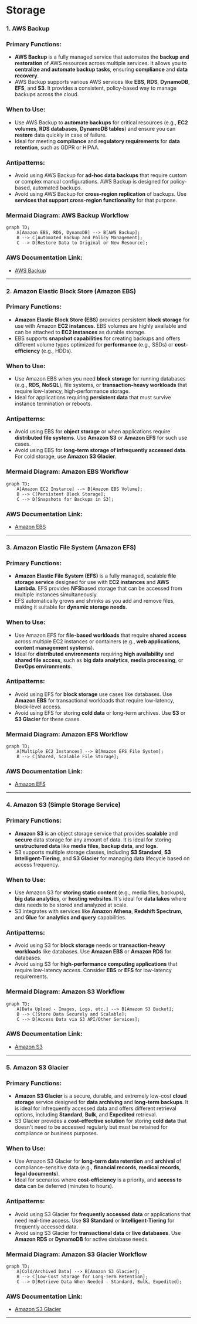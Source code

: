 # Storage

### **1. AWS Backup**

### **Primary Functions:**

- **AWS Backup** is a fully managed service that automates the **backup and restoration** of AWS resources across multiple services. It allows you to **centralize and automate backup tasks**, ensuring **compliance** and **data recovery**.
- AWS Backup supports various AWS services like **EBS**, **RDS**, **DynamoDB**, **EFS**, and **S3**. It provides a consistent, policy-based way to manage backups across the cloud.

### **When to Use:**

- Use AWS Backup to **automate backups** for critical resources (e.g., **EC2 volumes**, **RDS databases**, **DynamoDB tables**) and ensure you can **restore** data quickly in case of failure.
- Ideal for meeting **compliance** and **regulatory requirements** for **data retention**, such as GDPR or HIPAA.

### **Antipatterns:**

- Avoid using AWS Backup for **ad-hoc data backups** that require custom or complex manual configurations. AWS Backup is designed for policy-based, automated backups.
- Avoid using AWS Backup for **cross-region replication** of backups. Use **services that support cross-region functionality** for that purpose.

### **Mermaid Diagram: AWS Backup Workflow**

```mermaid
graph TD;
    A[Amazon EBS, RDS, DynamoDB] --> B[AWS Backup];
    B --> C[Automated Backup and Policy Management];
    C --> D[Restore Data to Original or New Resource];

```

### **AWS Documentation Link:**

- [AWS Backup](https://docs.aws.amazon.com/backup/latest/devguide/whatisbackup.html)

---

### **2. Amazon Elastic Block Store (Amazon EBS)**

### **Primary Functions:**

- **Amazon Elastic Block Store (EBS)** provides persistent **block storage** for use with Amazon **EC2 instances**. EBS volumes are highly available and can be attached to **EC2 instances** as durable storage.
- EBS supports **snapshot capabilities** for creating backups and offers different volume types optimized for **performance** (e.g., SSDs) or **cost-efficiency** (e.g., HDDs).

### **When to Use:**

- Use Amazon EBS when you need **block storage** for running databases (e.g., **RDS**, **NoSQL**), file systems, or **transaction-heavy workloads** that require low-latency, high-performance storage.
- Ideal for applications requiring **persistent data** that must survive instance termination or reboots.

### **Antipatterns:**

- Avoid using EBS for **object storage** or when applications require **distributed file systems**. Use **Amazon S3** or **Amazon EFS** for such use cases.
- Avoid using EBS for **long-term storage of infrequently accessed data**. For cold storage, use **Amazon S3 Glacier**.

### **Mermaid Diagram: Amazon EBS Workflow**

```mermaid
graph TD;
    A[Amazon EC2 Instance] --> B[Amazon EBS Volume];
    B --> C[Persistent Block Storage];
    C --> D[Snapshots for Backups in S3];

```

### **AWS Documentation Link:**

- [Amazon EBS](https://docs.aws.amazon.com/AWSEC2/latest/UserGuide/AmazonEBS.html)

---

### **3. Amazon Elastic File System (Amazon EFS)**

### **Primary Functions:**

- **Amazon Elastic File System (EFS)** is a fully managed, scalable **file storage service** designed for use with **EC2 instances** and **AWS Lambda**. EFS provides **NFS**based storage that can be accessed from multiple instances simultaneously.
- EFS automatically grows and shrinks as you add and remove files, making it suitable for **dynamic storage needs**.

### **When to Use:**

- Use Amazon EFS for **file-based workloads** that require **shared access** across multiple EC2 instances or containers (e.g., **web applications**, **content management systems**).
- Ideal for **distributed environments** requiring **high availability** and **shared file access**, such as **big data analytics**, **media processing**, or **DevOps environments**.

### **Antipatterns:**

- Avoid using EFS for **block storage** use cases like databases. Use **Amazon EBS** for transactional workloads that require low-latency, block-level access.
- Avoid using EFS for storing **cold data** or long-term archives. Use **S3** or **S3 Glacier** for these cases.

### **Mermaid Diagram: Amazon EFS Workflow**

```mermaid
graph TD;
    A[Multiple EC2 Instances] --> B[Amazon EFS File System];
    B --> C[Shared, Scalable File Storage];

```

### **AWS Documentation Link:**

- [Amazon EFS](https://docs.aws.amazon.com/efs/latest/ug/whatisefs.html)

---

### **4. Amazon S3 (Simple Storage Service)**

### **Primary Functions:**

- **Amazon S3** is an object storage service that provides **scalable** and **secure** data storage for any amount of data. It is ideal for storing **unstructured data** like **media files**, **backup data**, and **logs**.
- S3 supports multiple storage classes, including **S3 Standard**, **S3 Intelligent-Tiering**, and **S3 Glacier** for managing data lifecycle based on access frequency.

### **When to Use:**

- Use Amazon S3 for **storing static content** (e.g., media files, backups), **big data analytics**, or **hosting websites**. It's ideal for **data lakes** where data needs to be stored and analyzed at scale.
- S3 integrates with services like **Amazon Athena**, **Redshift Spectrum**, and **Glue** for **analytics and query** capabilities.

### **Antipatterns:**

- Avoid using S3 for **block storage** needs or **transaction-heavy workloads** like databases. Use **Amazon EBS** or **Amazon RDS** for databases.
- Avoid using S3 for **high-performance computing applications** that require low-latency access. Consider **EBS** or **EFS** for low-latency requirements.

### **Mermaid Diagram: Amazon S3 Workflow**

```mermaid
graph TD;
    A[Data Upload - Images, Logs, etc.] --> B[Amazon S3 Bucket];
    B --> C[Store Data Securely and Scalable];
    C --> D[Access Data via S3 API/Other Services];

```

### **AWS Documentation Link:**

- [Amazon S3](https://docs.aws.amazon.com/s3/index.html)

---

### **5. Amazon S3 Glacier**

### **Primary Functions:**

- **Amazon S3 Glacier** is a secure, durable, and extremely low-cost **cloud storage** service designed for **data archiving** and **long-term backups**. It is ideal for infrequently accessed data and offers different retrieval options, including **Standard**, **Bulk**, and **Expedited** retrieval.
- S3 Glacier provides a **cost-effective solution** for storing **cold data** that doesn't need to be accessed regularly but must be retained for compliance or business purposes.

### **When to Use:**

- Use Amazon S3 Glacier for **long-term data retention** and **archival** of compliance-sensitive data (e.g., **financial records**, **medical records**, **legal documents**).
- Ideal for scenarios where **cost-efficiency** is a priority, and **access to data** can be deferred (minutes to hours).

### **Antipatterns:**

- Avoid using S3 Glacier for **frequently accessed data** or applications that need real-time access. Use **S3 Standard** or **Intelligent-Tiering** for frequently accessed data.
- Avoid using S3 Glacier for **transactional data** or **live databases**. Use **Amazon RDS** or **DynamoDB** for active database needs.

### **Mermaid Diagram: Amazon S3 Glacier Workflow**

```mermaid
graph TD;
    A[Cold/Archived Data] --> B[Amazon S3 Glacier];
    B --> C[Low-Cost Storage for Long-Term Retention];
    C --> D[Retrieve Data When Needed - Standard, Bulk, Expedited];

```

### **AWS Documentation Link:**

- [Amazon S3 Glacier](https://docs.aws.amazon.com/amazonglacier/latest/dev/introduction.html)

---